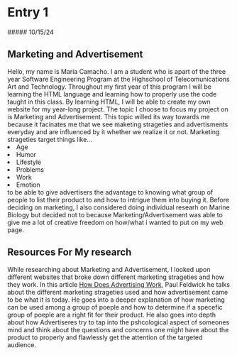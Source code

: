 <h1>Entry 1</h1>
##### 10/15/24
<h2>Marketing and Advertisement</h2>
<main>Hello, my name is Maria Camacho. I am a student who is apart of the three year Software Engineering Program at the Highschool of Telecomunications Art and Technology. Throughout my first year of this program I will be learning the HTML language and learning how to properly use the code taught in this class. By learning HTML, I will be able to create my own website for my year-long project. The topic I choose to focus my project on is Marketing and Advertisement. This topic willed its way towards me because it facinates me that we see maketing strageties and advertisments everyday and are influenced by it whether we realize it or not. Marketing strageties target things like...
<li>Age
<li>Humor
<li>Lifestyle
<li>Problems
<li>Work
<li>Emotion
</li>
to be able to give advertisers the advantage to knowing what group of people to list their product to and how to intrigue them into buying it. Before deciding on marketing, I also considered doing individual researh on Marine Biology but decided not to because Marketing/Advertisement was able to give me a lot of creative freedom on how/what i wanted to put on my web page. 

<h2>Resources For My research</h2>
While researching about Marketing and Advertisement, I looked upon different websites that broke down different marketing strageties and how they work. In this article 
<a href="https://adassoc.org.uk/credos/how-does-advertising-work/"> How Does Advertising Work</a>,
Paul Feldwick he talks about the different marketing strageties used and how advertisement came to be what it is today. He goes into a deeper explanation of how marketing can be used among a group of poeple and how to determine if a specefic group of poeple are a right fit for their product. He also goes into depth about how Advertiseres try to tap into the pshcological aspect of someones mind and think about the questions and concerns one might have about the product to properly and flawlessly get the attention of the targeted audience.

</main>
